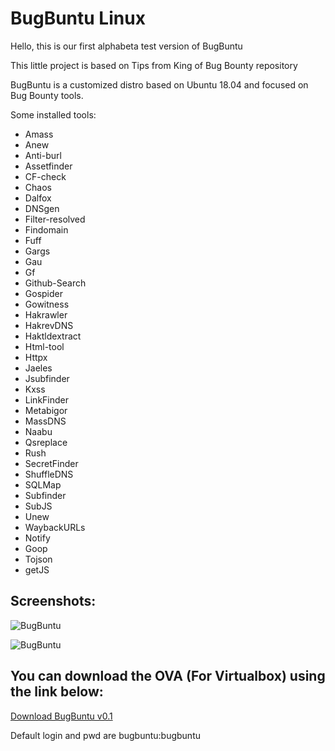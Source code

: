 # BugBuntu Linux

Hello, this is our first alphabeta test version of BugBuntu

This little project is based on Tips from King of Bug Bounty repository

BugBuntu is a customized distro based on Ubuntu 18.04 and focused on Bug Bounty tools.

Some installed tools:

  - Amass
  - Anew
  - Anti-burl
  - Assetfinder
  - CF-check
  - Chaos
  - Dalfox
  - DNSgen
  - Filter-resolved
  - Findomain
  - Fuff
  - Gargs
  - Gau
  - Gf
  - Github-Search
  - Gospider
  - Gowitness
  - Hakrawler
  - HakrevDNS
  - Haktldextract
  - Html-tool
  - Httpx
  - Jaeles
  - Jsubfinder
  - Kxss
  - LinkFinder
  - Metabigor
  - MassDNS
  - Naabu
  - Qsreplace
  - Rush
  - SecretFinder
  - ShuffleDNS
  - SQLMap
  - Subfinder
  - SubJS
  - Unew
  - WaybackURLs
  - Notify
  - Goop
  - Tojson
  - getJS

## Screenshots:

![BugBuntu](https://imgur.com/IvTEAiX.jpg)

![BugBuntu](https://imgur.com/6cL505V.jpg)

## You can download the OVA (For Virtualbox) using the link below:

[Download BugBuntu v0.1](https://tinyurl.com/BugBuntu01)

Default login and pwd are bugbuntu:bugbuntu
